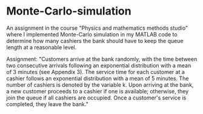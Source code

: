 # Monte-Carlo-simulation
An assignment in the course "Physics and mathematics methods studio" where I implemented Monte-Carlo simulation in my MATLAB code to determine how many cashiers the bank should have to keep the queue length at a reasonable level.

Assignment:
"Customers arrive at the bank randomly, with the time between two consecutive arrivals following an exponential distribution with a mean of 3 minutes (see Appendix 3).
The service time for each customer at a cashier follows an exponential distribution with a mean of 5 minutes. The number of cashiers is denoted by the variable k.
Upon arriving at the bank, a new customer proceeds to a cashier if one is available; otherwise, they join the queue if all cashiers are occupied. Once a customer's service is completed, they leave the bank."
